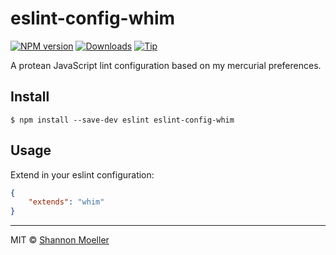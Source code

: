 # eslint-config-whim

[![NPM version][npm-img]][npm-url] [![Downloads][downloads-img]][npm-url] [![Tip][amazon-img]][amazon-url]

A protean JavaScript lint configuration based on my mercurial preferences.

## Install

```
$ npm install --save-dev eslint eslint-config-whim
```

## Usage

Extend in your eslint configuration:

```json
{
    "extends": "whim"
}
```

----

MIT © [Shannon Moeller](http://shannonmoeller.com)

[amazon-img]:    https://img.shields.io/badge/amazon-tip_jar-yellow.svg?style=flat-square
[amazon-url]:    https://www.amazon.com/gp/registry/wishlist/1VQM9ID04YPC5?sort=universal-price
[downloads-img]: http://img.shields.io/npm/dm/eslint-config-whim.svg?style=flat-square
[npm-img]:       http://img.shields.io/npm/v/eslint-config-whim.svg?style=flat-square
[npm-url]:       https://npmjs.org/package/eslint-config-whim
